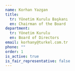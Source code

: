 ```yaml
---
name: Korhan Yazgan
title:
  tr: Yönetim Kurulu Başkanı
  en: Chairman of the Board
department:
  tr: Yönetim Kurulu
  en: Board of Directors
email: korhany@turkel.com.tr
phone: ""
order: 1
is_active: true
is_fair_representative: false
---
```

